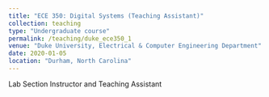 ```yaml
---
title: "ECE 350: Digital Systems (Teaching Assistant)"
collection: teaching
type: "Undergraduate course"
permalink: /teaching/duke_ece350_1
venue: "Duke University, Electrical & Computer Engineering Department"
date: 2020-01-05
location: "Durham, North Carolina"
---
```


Lab Section Instructor and Teaching Assistant

